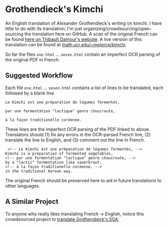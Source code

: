 # Grothendieck's Kimchi

An English translation of Alexander Grothendieck's writing on kimchi.
I have little to do with its translation; 
I'm just organizing/crowdsourcing/open-sourcing the translation here on GitHub. 
A scan of the original French can be found 
[here on Thibault Damour's website](http://www.ihes.fr/~damour/IMAGE/kimchi_grothendieck.pdf). 
A live version of this translation can be found at 
[math.ucr.edu/~mpierce/kimchi](http://math.ucr.edu/~mpierce/kimchi/).

So far the files `one.html` … `seven.html` contain an imperfect OCR parsing 
of the original PDF in French. 

## Suggested Workflow

Each file `one.html` … `seven.html` contains a list of lines to be translated,
each followed by a blank line.

    Le Kimchi est une préparation de légumes fermentés,
    
    par une fermentation "lactique" genre choucroute,
    
    à la façon traditionelle coréenne.
    

These lines are the imperfect OCR parsing of the PDF linked to above. 
Translators should (1) fix any errors in the OCR-parsed French line,
(2) translate the line to English, and (3) comment out the line in French.

     <!-- Le Kimchi est une préparation de légumes fermentés, -->
    Kimchi is a preparation of fermented vegetables,
    <!-- par une fermentation "lactique" genre choucroute, -->
    by a "lactic" fermentation like sauerkraut,
    <!-- à la façon traditionelle coréenne. -->
    in the traditional Korean way.

The original French should be preserved here
to aid in future translations to other languages.


## A Similar Project

To anyone who really likes translating French → English, 
notice this crowdsourced project to [translate Grothendieck's SGA](https://github.com/jmoellermath/translate-SGAI).

